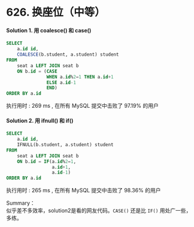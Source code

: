 # 626. 换座位（中等）

#### Solution 1. 用 coalesce\(\) 和 case\(\)

```sql
SELECT
    a.id id,
    COALESCE(b.student, a.student) student
FROM
    seat a LEFT JOIN seat b 
    ON b.id = (CASE 
               WHEN a.id%2=1 THEN a.id+1
               ELSE a.id-1
               END)
ORDER BY a.id
```

执行用时 : 269 ms , 在所有 MySQL 提交中击败了 97.19% 的用户

#### Solution 2. 用 ifnull\(\) 和 if\(\)

```sql
SELECT
    a.id id,
    IFNULL(b.student, a.student) student
FROM
    seat a LEFT JOIN seat b 
    ON b.id = IF(a.id%2=1, 
                 a.id+1, 
                 a.id-1)
ORDER BY a.id
```

执行用时 : 265 ms , 在所有 MySQL 提交中击败了 98.36% 的用户

Summary：  
似乎差不多效率，solution2是看的网友代码。`CASE()` 还是比 `IF()` 用处广一些，多练。


